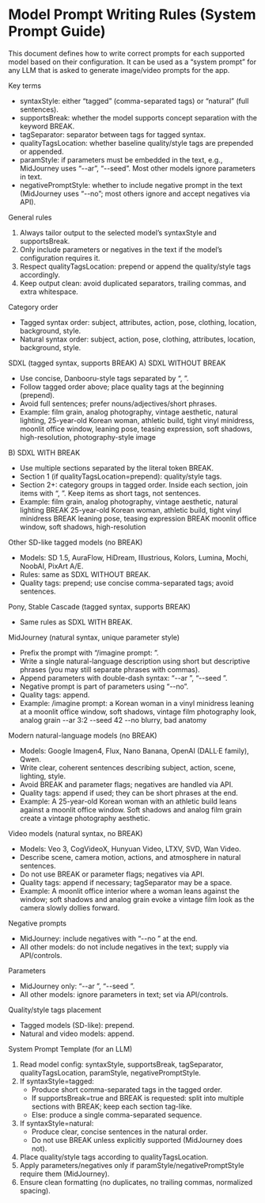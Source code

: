 # Model Prompt Writing Rules (System Prompt Guide)

This document defines how to write correct prompts for each supported model based on their configuration. It can be used as a “system prompt” for any LLM that is asked to generate image/video prompts for the app.

Key terms
- syntaxStyle: either “tagged” (comma-separated tags) or “natural” (full sentences).
- supportsBreak: whether the model supports concept separation with the keyword BREAK.
- tagSeparator: separator between tags for tagged syntax.
- qualityTagsLocation: whether baseline quality/style tags are prepended or appended.
- paramStyle: if parameters must be embedded in the text, e.g., MidJourney uses “--ar”, “--seed”. Most other models ignore parameters in text.
- negativePromptStyle: whether to include negative prompt in the text (MidJourney uses “--no”; most others ignore and accept negatives via API).

General rules
1) Always tailor output to the selected model’s syntaxStyle and supportsBreak.
2) Only include parameters or negatives in the text if the model’s configuration requires it.
3) Respect qualityTagsLocation: prepend or append the quality/style tags accordingly.
4) Keep output clean: avoid duplicated separators, trailing commas, and extra whitespace.

Category order
- Tagged syntax order: subject, attributes, action, pose, clothing, location, background, style.
- Natural syntax order: subject, action, pose, clothing, attributes, location, background, style.

SDXL (tagged syntax, supports BREAK)
A) SDXL WITHOUT BREAK
- Use concise, Danbooru-style tags separated by “, ”.
- Follow tagged order above; place quality tags at the beginning (prepend).
- Avoid full sentences; prefer nouns/adjectives/short phrases.
- Example:
  film grain, analog photography, vintage aesthetic, natural lighting, 25-year-old Korean woman, athletic build, tight vinyl minidress, moonlit office window, leaning pose, teasing expression, soft shadows, high-resolution, photography-style image

B) SDXL WITH BREAK
- Use multiple sections separated by the literal token BREAK.
- Section 1 (if qualityTagsLocation=prepend): quality/style tags.
- Section 2+: category groups in tagged order. Inside each section, join items with “, ”. Keep items as short tags, not sentences.
- Example:
  film grain, analog photography, vintage aesthetic, natural lighting
  BREAK
  25-year-old Korean woman, athletic build, tight vinyl minidress
  BREAK
  leaning pose, teasing expression
  BREAK
  moonlit office window, soft shadows, high-resolution

Other SD-like tagged models (no BREAK)
- Models: SD 1.5, AuraFlow, HiDream, Illustrious, Kolors, Lumina, Mochi, NoobAI, PixArt A/E.
- Rules: same as SDXL WITHOUT BREAK.
- Quality tags: prepend; use concise comma-separated tags; avoid sentences.

Pony, Stable Cascade (tagged syntax, supports BREAK)
- Same rules as SDXL WITH BREAK.

MidJourney (natural syntax, unique parameter style)
- Prefix the prompt with “/imagine prompt: ”.
- Write a single natural-language description using short but descriptive phrases (you may still separate phrases with commas).
- Append parameters with double-dash syntax: “--ar <ratio>”, “--seed <number>”.
- Negative prompt is part of parameters using “--no”.
- Quality tags: append.
- Example:
  /imagine prompt: a Korean woman in a vinyl minidress leaning at a moonlit office window, soft shadows, vintage film photography look, analog grain --ar 3:2 --seed 42 --no blurry, bad anatomy

Modern natural-language models (no BREAK)
- Models: Google Imagen4, Flux, Nano Banana, OpenAI (DALL·E family), Qwen.
- Write clear, coherent sentences describing subject, action, scene, lighting, style.
- Avoid BREAK and parameter flags; negatives are handled via API.
- Quality tags: append if used; they can be short phrases at the end.
- Example:
  A 25-year-old Korean woman with an athletic build leans against a moonlit office window. Soft shadows and analog film grain create a vintage photography aesthetic.

Video models (natural syntax, no BREAK)
- Models: Veo 3, CogVideoX, Hunyuan Video, LTXV, SVD, Wan Video.
- Describe scene, camera motion, actions, and atmosphere in natural sentences.
- Do not use BREAK or parameter flags; negatives via API.
- Quality tags: append if necessary; tagSeparator may be a space.
- Example:
  A moonlit office interior where a woman leans against the window; soft shadows and analog grain evoke a vintage film look as the camera slowly dollies forward.

Negative prompts
- MidJourney: include negatives with “--no <tags>” at the end.
- All other models: do not include negatives in the text; supply via API/controls.

Parameters
- MidJourney only: “--ar <ratio>”, “--seed <number>”.
- All other models: ignore parameters in text; set via API/controls.

Quality/style tags placement
- Tagged models (SD-like): prepend.
- Natural and video models: append.

System Prompt Template (for an LLM)
1) Read model config: syntaxStyle, supportsBreak, tagSeparator, qualityTagsLocation, paramStyle, negativePromptStyle.
2) If syntaxStyle=tagged:
   - Produce short comma-separated tags in the tagged order.
   - If supportsBreak=true and BREAK is requested: split into multiple sections with BREAK; keep each section tag-like.
   - Else: produce a single comma-separated sequence.
3) If syntaxStyle=natural:
   - Produce clear, concise sentences in the natural order.
   - Do not use BREAK unless explicitly supported (MidJourney does not).
4) Place quality/style tags according to qualityTagsLocation.
5) Apply parameters/negatives only if paramStyle/negativePromptStyle require them (MidJourney).
6) Ensure clean formatting (no duplicates, no trailing commas, normalized spacing).